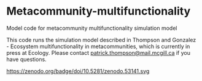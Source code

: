 # Metacommunity-multifunctionality
Model code for metacommunity multifunctionality simulation model

This code runs the simulation model described in Thompson and Gonzalez - Ecosystem multifunctionality in metacommunities, which is currently in press at Ecology. 
Please contact patrick.thompson@mail.mcgill.ca if you have questions.

https://zenodo.org/badge/doi/10.5281/zenodo.53141.svg
